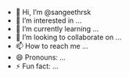 - 👋 Hi, I’m @sangeethrsk
- 👀 I’m interested in ...
- 🌱 I’m currently learning ...
- 💞️ I’m looking to collaborate on ...
- 📫 How to reach me ...
- 😄 Pronouns: ...
- ⚡ Fun fact: ...

<!---
sangeethrsk/sangeethrsk is a ✨ special ✨ repository because its `README.md` (this file) appears on your GitHub profile.
You can click the Preview link to take a look at your changes.
--->
